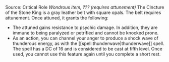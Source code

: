 Source: Critical Role
*Wondrous item, ??? (requires attunement)*
The Cincture of the Stone King is a gray leather belt with square opals.
The belt requires attunement. Once attuned, it grants the following:
* The attuned gains resistance to psychic damage. In addition, they are immune to being paralyzed or petrified and cannot be knocked prone.
* As an action, you can channel your anger to produce a shock wave of thunderous energy, as with the [[spell:thunderwave|thunderwave]] spell. The spell has a DC of 16 and is considered to be cast at fifth level. Once used, you cannot use this feature again until you complete a short rest.